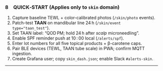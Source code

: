 ### 8 QUICK‑START (Applies only to `skin` domain)

1. Capture baseline TEWL + color-calibrated photos (`/skin/photo` events).
2. Patch-test **TAAN** on mandibular line 24 h (`/skin/event type="taan_test"`).
3. Set TAAN label: “QOD PM; hold 24 h after *scalp* microneedling”.
4. Enable SPF reminder push at 10 : 00 local (`/alerts/spf`).
5. Enter lot numbers for all five topical products + β-carotene caps.
6. Pair BLE devices (TEWL, TAAN tube scale) in PWA; confirm MQTT ingestion.
7. Create Grafana user; copy `skin_dash.json`; enable Slack `#alerts-skin`.

---

